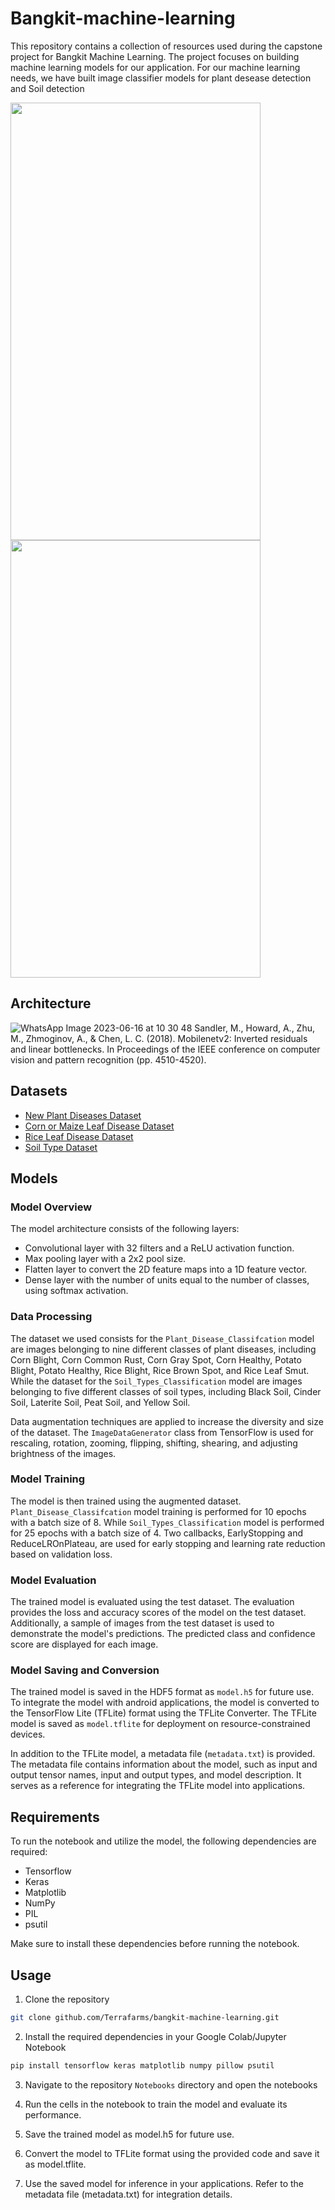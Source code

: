 # Bangkit-machine-learning

This repository contains a collection of resources used during the capstone project for Bangkit Machine Learning. The project focuses on building machine learning models for our application. For our machine learning needs, we have built image classifier models for plant desease detection and Soil detection 

<img src="https://github.com/Terrafarms/bangkit-machine-learning/assets/66078837/71a15c02-e1d8-49ed-8336-67b1de7e8a60"  width="400" height="700">
<img src="https://github.com/Terrafarms/bangkit-machine-learning/assets/66078837/adcae47f-6d06-4ba4-9b13-fea0facb5190"  width="400" height="700">

## Architecture

![WhatsApp Image 2023-06-16 at 10 30 48](https://github.com/Terrafarms/bangkit-machine-learning/assets/54931717/b76acca4-5333-4d48-96d3-c3b6c0f996c2)
Sandler, M., Howard, A., Zhu, M., Zhmoginov, A., & Chen, L. C. (2018). Mobilenetv2: Inverted residuals and linear bottlenecks. In Proceedings of the IEEE conference on computer vision and pattern recognition (pp. 4510-4520).

## Datasets
* [New Plant Diseases Dataset](https://www.kaggle.com/datasets/vipoooool/new-plant-diseases-dataset)
* [Corn or Maize Leaf Disease Dataset](https://www.kaggle.com/datasets/smaranjitghose/corn-or-maize-leaf-disease-dataset)
* [Rice Leaf Disease Dataset](https://www.kaggle.com/datasets/vbookshelf/rice-leaf-diseases)
* [Soil Type Dataset](https://www.kaggle.com/datasets/prasanshasatpathy/soil-types)


## Models

### Model Overview

The model architecture consists of the following layers:
- Convolutional layer with 32 filters and a ReLU activation function.
- Max pooling layer with a 2x2 pool size.
- Flatten layer to convert the 2D feature maps into a 1D feature vector.
- Dense layer with the number of units equal to the number of classes, using softmax activation.

### Data Processing

The dataset we used consists for the `Plant_Disease_Classifcation` model are images belonging to nine different classes of plant diseases, including Corn Blight, Corn Common Rust, Corn Gray Spot, Corn Healthy, Potato Blight, Potato Healthy, Rice Blight, Rice Brown Spot, and Rice Leaf Smut. While the dataset for the `Soil_Types_Classification` model are images belonging to five different classes of soil types, including Black Soil, Cinder Soil, Laterite Soil, Peat Soil, and Yellow Soil.

Data augmentation techniques are applied to increase the diversity and size of the dataset. The `ImageDataGenerator` class from TensorFlow is used for rescaling, rotation, zooming, flipping, shifting, shearing, and adjusting brightness of the images.

### Model Training

The model is then trained using the augmented dataset. `Plant_Disease_Classifcation` model training is performed for 10 epochs with a batch size of 8. While `Soil_Types_Classification` model is performed for 25 epochs with a batch size of 4.  Two callbacks, EarlyStopping and ReduceLROnPlateau, are used for early stopping and learning rate reduction based on validation loss.

### Model Evaluation

The trained model is evaluated using the test dataset. The evaluation provides the loss and accuracy scores of the model on the test dataset. Additionally, a sample of images from the test dataset is used to demonstrate the model's predictions. The predicted class and confidence score are displayed for each image.

### Model Saving and Conversion

The trained model is saved in the HDF5 format as `model.h5` for future use. To integrate the model with android applications, the model is converted to the TensorFlow Lite (TFLite) format using the TFLite Converter. The TFLite model is saved as `model.tflite` for deployment on resource-constrained devices.

In addition to the TFLite model, a metadata file (`metadata.txt`) is provided. The metadata file contains information about the model, such as input and output tensor names, input and output types, and model description. It serves as a reference for integrating the TFLite model into applications.

## Requirements

To run the notebook and utilize the model, the following dependencies are required:
- Tensorflow
- Keras
- Matplotlib
- NumPy
- PIL
- psutil

Make sure to install these dependencies before running the notebook.

## Usage

1. Clone the repository

```bash
git clone github.com/Terrafarms/bangkit-machine-learning.git
```

2. Install the required dependencies in your Google Colab/Jupyter Notebook

```bash
pip install tensorflow keras matplotlib numpy pillow psutil
```

3. Navigate to the repository `Notebooks` directory and open the notebooks

4. Run the cells in the notebook to train the model and evaluate its performance.
   
5. Save the trained model as model.h5 for future use.
   
6. Convert the model to TFLite format using the provided code and save it as model.tflite.

7. Use the saved model for inference in your applications. Refer to the metadata file (metadata.txt) for integration details.
